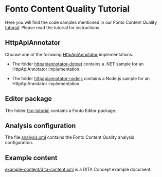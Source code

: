 # Fonto Content Quality Tutorial

Here you will find the code samples mentioned in our Fonto Content Quality [tutorial](http://documentation.fontoxml.com/content-quality/latest/tutorial-10059860.html). Please read the tutorial for instructions.

## HttpApiAnnotator

Choose one of the following [HttpApiAnnotator](http://documentation.fontoxml.com/content-quality/latest/httpapiannotator-7275169.html) implementations.

* The folder [httpapiannotator-dotnet](httpapiannotator-dotnet) contains a .NET sample for an HttpApiAnnotator implementation.

* The folder [httpapiannotator-nodejs](httpapiannotator-nodejs) contains a Node.js sample for an HttpApiAnnotator implementation.

## Editor package

The folder [fcq-tutorial](fcq-tutorial) contains a Fonto Editor package.

## Analysis configuration

The file [analysis.xml](analysis.xml) contains the Fonto Content Quality analysis configuration.

## Example content

[example-content/dita-content.xml](example-content/dita-content.xml) is a DITA Concept example document.